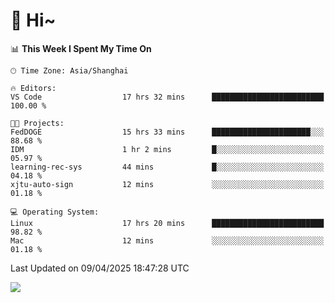 # 👋 Hi~

<!--START_SECTION:waka-->
📊 **This Week I Spent My Time On** 

```text
🕑︎ Time Zone: Asia/Shanghai

🔥 Editors: 
VS Code                  17 hrs 32 mins      █████████████████████████   100.00 % 

🐱‍💻 Projects: 
FedDOGE                  15 hrs 33 mins      ██████████████████████░░░   88.68 % 
IDM                      1 hr 2 mins         █░░░░░░░░░░░░░░░░░░░░░░░░   05.97 % 
learning-rec-sys         44 mins             █░░░░░░░░░░░░░░░░░░░░░░░░   04.18 % 
xjtu-auto-sign           12 mins             ░░░░░░░░░░░░░░░░░░░░░░░░░   01.18 % 

💻 Operating System: 
Linux                    17 hrs 20 mins      █████████████████████████   98.82 % 
Mac                      12 mins             ░░░░░░░░░░░░░░░░░░░░░░░░░   01.18 % 
```


 Last Updated on 09/04/2025 18:47:28 UTC
<!--END_SECTION:waka-->

![](https://komarev.com/ghpvc/?username=lvdongyi&label=Profile%20views&color=0e75b6&style=flat)
<!---
lvdongyi/lvdongyi is a ✨ special ✨ repository because its `README.md` (this file) appears on your GitHub profile.
You can click the Preview link to take a look at your changes.
--->
